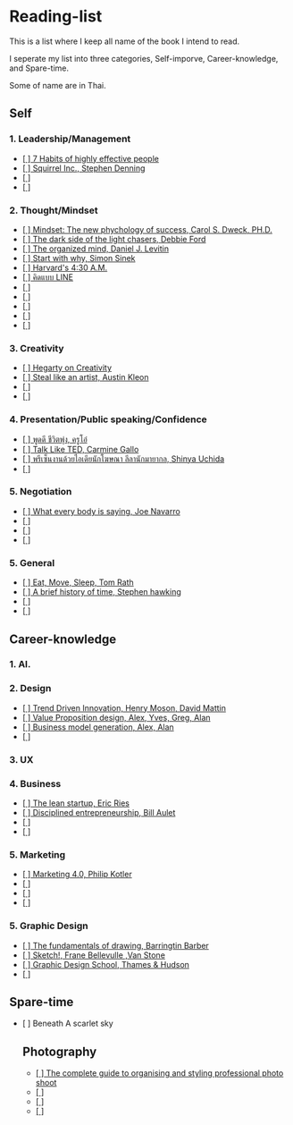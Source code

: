 # Reading-list
<p>This is a list where I keep all name of the book I intend to read.</p>
<p>I seperate my list into three categories, Self-imporve, Career-knowledge, and Spare-time.</p>
<p>Some of name are in Thai.</p>
</hr>
<h2> Self </h2>
<h3> 1. Leadership/Management </h3>
  <ul>
    <li><a href="">[ ] 7 Habits of highly effective people</a></li>
    <li><a href="">[ ] Squirrel Inc., Stephen Denning</a></li>
    <li><a href="">[ ] </a></li>
    <li><a href="">[ ] </a></li>
  </ul>
<h3> 2. Thought/Mindset</h3>
  <ul>
    <li><a href="">[ ] Mindset: The new phychology of success, Carol S. Dweck, PH.D.</a></li>
    <li><a href="">[ ] The dark side of the light chasers, Debbie Ford</a></li>
    <li><a href="">[ ] The organized mind, Daniel J. Levitin</a></li>
    <li><a href="">[ ] Start with why, Simon Sinek</a></li>
    <li><a href="">[ ] Harvard's 4:30 A.M.</a></li>
    <li><a href="">[ ] คิดแบบ LINE</a></li>
    <li><a href="">[ ] </a></li>
    <li><a href="">[ ] </a></li>
    <li><a href="">[ ] </a></li>
    <li><a href="">[ ] </a></li>
    <li><a href="">[ ] </a></li>
  </ul>
<h3> 3. Creativity </h3>
  <ul>
    <li><a href="">[ ] Hegarty on Creativity</a></li>
    <li><a href="">[ ] Steal like an artist, Austin Kleon</a></li>
    <li><a href="">[ ] </a></li>
    <li><a href="">[ ] </a></li>
  </ul>
<h3> 4. Presentation/Public speaking/Confidence </h3>
  <ul>
    <li><a href="">[ ] พูดดี ชีวิตพุ่ง, ครูโอ๋</a></li>
    <li><a href="">[ ] Talk Like TED, Carmine Gallo</a></li>
    <li><a href="">[ ] พรีเซ็นงานด้วยไอเดียนักโฆษณา ลีลานักมายากล, Shinya Uchida</a></li>
    <li><a href="">[ ] </a></li>
  </ul>
<h3> 5. Negotiation </h3>
  <ul>
    <li><a href="">[ ] What every body is saying, Joe Navarro</a></li>
    <li><a href="">[ ] </a></li>
    <li><a href="">[ ] </a></li>
    <li><a href="">[ ] </a></li>
  </ul>
<h3> 5. General </h3>
  <ul>
    <li><a href="">[ ] Eat, Move, Sleep, Tom Rath</a></li>
    <li><a href="">[ ] A brief history of time, Stephen hawking</a></li>
    <li><a href="">[ ] </a></li>
    <li><a href="">[ ] </a></li>
  </ul>
<h2> Career-knowledge </h2>
<h3> 1. AI. </h3>
<h3> 2. Design </h3>
  <ul>
    <li><a href="">[ ] Trend Driven Innovation, Henry Moson, David Mattin</a></li>
    <li><a href="">[ ] Value Proposition design, Alex, Yves, Greg, Alan</a></li>
    <li><a href="">[ ] Business model generation, Alex, Alan</a></li>
    <li><a href="">[ ] </a></li>
  </ul>
<h3> 3. UX </h3>
<h3> 4. Business </h3>
  <ul>
    <li><a href="">[ ] The lean startup, Eric Ries</a></li>
    <li><a href="">[ ] Disciplined entrepreneurship, Bill Aulet</a></li>
    <li><a href="">[ ] </a></li>
    <li><a href="">[ ] </a></li>
  </ul>
<h3> 5. Marketing </h3>
  <ul>
    <li><a href="">[ ] Marketing 4.0, Philip Kotler</a></li>
    <li><a href="">[ ] </a></li>
    <li><a href="">[ ] </a></li>
    <li><a href="">[ ] </a></li>
  </ul>
<h3> 5. Graphic Design </h3>
  <ul>
    <li><a href="">[ ] The fundamentals of drawing, Barringtin Barber</a></li>
    <li><a href="">[ ] Sketch!, Frane Bellevulle ,Van Stone</a></li>
    <li><a href="">[ ] Graphic Design School, Thames & Hudson</a></li>
    <li><a href="">[ ] </a></li>
  </ul>
<h2> Spare-time </h2>
<ul>
<li>[ ] Beneath A scarlet sky</li>
<h2> Photography </h2>
  <ul>
    <li><a href="">[ ] The complete guide to organising and styling professional photo shoot</a></li>
    <li><a href="">[ ] </a></li>
    <li><a href="">[ ] </a></li>
    <li><a href="">[ ] </a></li>
  </ul>
</ul>

